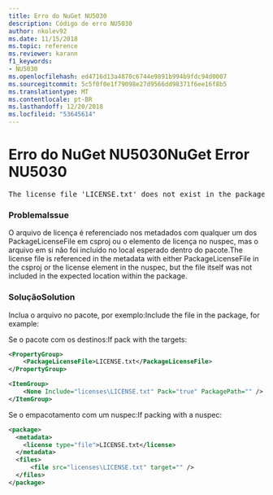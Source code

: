 ```yaml
---
title: Erro do NuGet NU5030
description: Código de erro NU5030
author: nkolev92
ms.date: 11/15/2018
ms.topic: reference
ms.reviewer: karann
f1_keywords:
- NU5030
ms.openlocfilehash: ed4716d13a4870c6744e9891b994b9fdc94d0007
ms.sourcegitcommit: 5c5f0f0e1f79098e27d9566dd98371f6ee16f8b5
ms.translationtype: MT
ms.contentlocale: pt-BR
ms.lasthandoff: 12/20/2018
ms.locfileid: "53645614"
---
```

# <a name="nuget-error-nu5030"></a><span data-ttu-id="04bac-103">Erro do NuGet NU5030</span><span class="sxs-lookup"><span data-stu-id="04bac-103">NuGet Error NU5030</span></span>
<pre>The license file 'LICENSE.txt' does not exist in the package.</pre>

### <a name="issue"></a><span data-ttu-id="04bac-104">Problema</span><span class="sxs-lookup"><span data-stu-id="04bac-104">Issue</span></span>

<span data-ttu-id="04bac-105">O arquivo de licença é referenciado nos metadados com qualquer um dos PackageLicenseFile em csproj ou o elemento de licença no nuspec, mas o arquivo em si não foi incluído no local esperado dentro do pacote.</span><span class="sxs-lookup"><span data-stu-id="04bac-105">The license file is referenced in the metadata with either PackageLicenseFile in the csproj or the license element in the nuspec, but the file itself was not included in the expected location within the package.</span></span>


### <a name="solution"></a><span data-ttu-id="04bac-106">Solução</span><span class="sxs-lookup"><span data-stu-id="04bac-106">Solution</span></span>

<span data-ttu-id="04bac-107">Inclua o arquivo no pacote, por exemplo:</span><span class="sxs-lookup"><span data-stu-id="04bac-107">Include the file in the package, for example:</span></span>

<span data-ttu-id="04bac-108">Se o pacote com os destinos:</span><span class="sxs-lookup"><span data-stu-id="04bac-108">If pack with the targets:</span></span>
```xml
<PropertyGroup>
    <PackageLicenseFile>LICENSE.txt</PackageLicenseFile>
</PropertyGroup>

<ItemGroup>
    <None Include="licenses\LICENSE.txt" Pack="true" PackagePath="" />
</ItemGroup>
```

<span data-ttu-id="04bac-109">Se o empacotamento com um nuspec:</span><span class="sxs-lookup"><span data-stu-id="04bac-109">If packing with a nuspec:</span></span>
```xml
<package>
  <metadata>
    <license type="file">LICENSE.txt</license>
  </metadata>
  <files>
      <file src="licenses\LICENSE.txt" target="" />
  </files>
</package>
```

